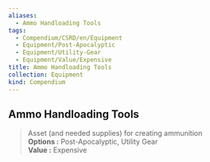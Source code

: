 ```yaml
---
aliases:
  - Ammo Handloading Tools
tags:
  - Compendium/CSRD/en/Equipment
  - Equipment/Post-Apocalyptic
  - Equipment/Utility-Gear
  - Equipment/Value/Expensive
title: Ammo Handloading Tools
collection: Equipment
kind: Compendium
---
```

## Ammo Handloading Tools  
  
>Asset (and needed supplies) for creating ammunition  
> **Options :** Post-Apocalyptic, Utility Gear  
> **Value :** Expensive